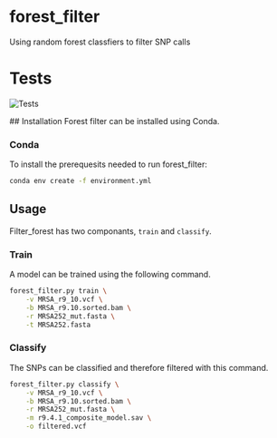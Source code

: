 # forest_filter
Using random forest classfiers to filter SNP calls

# Tests
 ![Tests](https://github.com/oxfordmmm/forest_filter/actions/workflows/test.yml/badge.svg)

## Installation
Forest filter can be installed using Conda.

### Conda
To install the prerequesits needed to run forest_filter:
```bash
conda env create -f environment.yml
``` 

## Usage

Filter_forest has two componants, `train` and `classify`.

### Train
A model can be trained using the following command.

```bash
forest_filter.py train \
	-v MRSA_r9_10.vcf \
	-b MRSA_r9.10.sorted.bam \
	-r MRSA252_mut.fasta \
	-t MRSA252.fasta
```

### Classify
The SNPs can be classified and therefore filtered with this command.

```bash
forest_filter.py classify \
	-v MRSA_r9_10.vcf \
	-b MRSA_r9.10.sorted.bam \
	-r MRSA252_mut.fasta \
	-m r9.4.1_composite_model.sav \
	-o filtered.vcf
```


